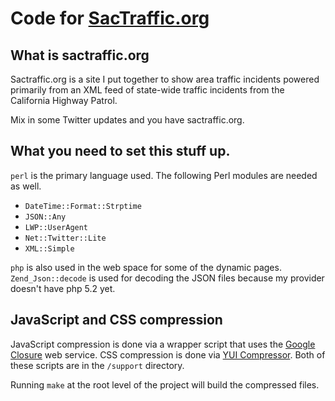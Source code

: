 Code for [SacTraffic.org](http://www.sactraffic.org)
=====

What is sactraffic.org
-----

Sactraffic.org is a site I put together to show area traffic incidents powered primarily from an XML feed of state-wide traffic incidents from the California Highway Patrol.

Mix in some Twitter updates and you have sactraffic.org.

What you need to set this stuff up.
-----

`perl` is the primary language used. The following Perl modules are needed as well.

* `DateTime::Format::Strptime`
* `JSON::Any`
* `LWP::UserAgent`
* `Net::Twitter::Lite`
* `XML::Simple`

`php` is also used in the web space for some of the dynamic pages.  `Zend_Json::decode` is used for decoding the JSON files because my provider doesn't have php 5.2 yet.

JavaScript and CSS compression
-----

JavaScript compression is done via a wrapper script that uses the [Google Closure](http://code.google.com/closure/) web service.  CSS compression is done via [YUI Compressor](http://developer.yahoo.com/yui/compressor/).  Both of these scripts are in the `/support` directory.

Running `make` at the root level of the project will build the compressed files.
